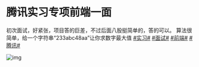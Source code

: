 # 腾讯实习专项前端一面

初次面试，好紧张，项目答的巨差，不过后面八股挺简单的，答的可以。
算法很简单，给一个字符串“233abc48aa”让你求数字最大值
[#实习#](https://www.nowcoder.com/creation/subject/7ed2b413c8e64f9da9e460af91f577de) [#面试#](https://www.nowcoder.com/creation/subject/61bc672e891646c6b5758d3ecc014387) [#前端#](https://www.nowcoder.com/creation/subject/3bf5855355554c05a65af8b25cd105b3) [#腾讯#](https://www.nowcoder.com/enterprise/138/discussion)

![img](D:/%E6%96%87%E4%BB%B6/typora%E5%9B%BE%E7%89%87/discuss_1709648843031.jpeg)